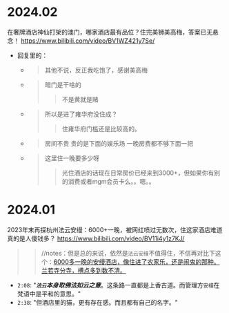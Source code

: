 
# 2024.02

在奢牌酒店神仙打架的澳门，哪家酒店最有品位？住完美狮美高梅，答案已无悬念！ https://www.bilibili.com/video/BV1WZ421y7Se/
- 回复里的：
  * > 其他不说，反正我吃饱了，感谢美高梅
  * > 暗门是干啥的
    >> 不是黄就是赌
  * > 所以是进了雍华府没住成？
    >> 住雍华府门槛还是比较高的。
  * > 房间不贵 贵的是下面的娱乐场 一晚房费都不够下面一把
  * > 这里住一晚要多少呀
    >> 光住酒店的话现在日常房价已经来到3000+，但如果你有别的消费或者mgm会员卡么。。嗯。。

# 2024.01

2023年末再探杭州法云安缦：6000+一晚，被网红喷过无数次，住这家酒店难道真的是人傻钱多？ https://www.bilibili.com/video/BV11i4y1z7KJ/
>> //notes：但是总的来说，依然是`法云安缦`不值得住，不信再对比下这个：[6000多一晚的安缦酒店，像住进了农家乐，还是闹鬼的那种。兰若寺分寺，槽点多到数不清。](https://www.bilibili.com/video/BV1fR4y1775q)
- `2:08`: "***`法云`本身取佛法如云之意***。这条路一直都是上香古道。而管理方`安缦`在梵语中是平和的意思。"
- `2:38`: "但酒店里的猫，更有存在感。而且都有自己的名字。"
